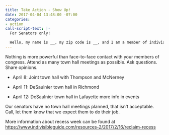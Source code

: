 ```yaml
---
title: Take Action - Show Up!
date: 2017-04-04 13:48:00 -07:00
categories:
- action
call-script-text: |-
  For Senators only!

  Hello, my name is __, my zip code is __, and I am a member of indivisible4c. Please tell the senator that I am disappointed that she does not feel it is important to meet with her constituents. She needs to plan a town hall meeting.
---
```


Nothing is more powerful than face-to-face contact with your members of congress. Attend as many town hall meetings as possible. Ask questions. Share opinions.

* April 8: Joint town hall with Thompson and McNerney

* April 11: DeSaulnier town hall in Richmond

* April 12: DeSaulnier town hall in Lafayette
  more info in events

Our senators have no town hall meetings planned, that isn't acceptable. Call, let them know that we expect them to do their job.

More information about recess week can be found at https://www.indivisibleguide.com/resources-2/2017/2/16/reclaim-recess